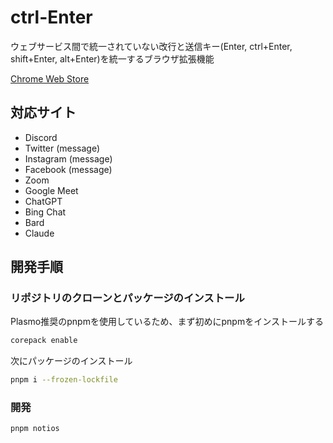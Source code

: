 # ctrl-Enter

ウェブサービス間で統一されていない改行と送信キー(Enter, ctrl+Enter, shift+Enter, alt+Enter)を統一するブラウザ拡張機能

[Chrome Web Store](https://chrome.google.com/webstore/detail/ctrl-enter/blfjdamcgeokhjehpkjiodaeabiklekm?hl=ja)

## 対応サイト

- Discord
- Twitter (message)
- Instagram (message)
- Facebook (message)
- Zoom
- Google Meet
- ChatGPT
- Bing Chat
- Bard
- Claude

## 開発手順

### リポジトリのクローンとパッケージのインストール

Plasmo推奨のpnpmを使用しているため、まず初めにpnpmをインストールする

```sh
corepack enable
```

次にパッケージのインストール

```sh
pnpm i --frozen-lockfile
```

### 開発

```sh
pnpm notios
```
